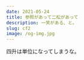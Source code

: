 ```yaml
---
date: 2021-05-24
title: 参照があって二松があって
description: 一笑がある、と。
slug: cf2
image: /og-img.jpg
---
```

四升は単位になってしまうな。
